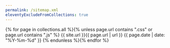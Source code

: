 ```yaml
---
permalink: /sitemap.xml
eleventyExcludeFromCollections: true
---
```

<?xml version="1.0" encoding="utf-8"?>
<urlset xmlns="http://www.sitemaps.org/schemas/sitemap/0.9">
  {% for page in collections.all %}{% unless page.url contains ".css" or page.url contains ".js" %}
  <url>
    <loc>{{ site.url }}{{ page.url | url }}</loc>
    <lastmod>{{ page.date | date: "%Y-%m-%d" }}</lastmod>
  </url>
  {% endunless %}{% endfor %}
</urlset>